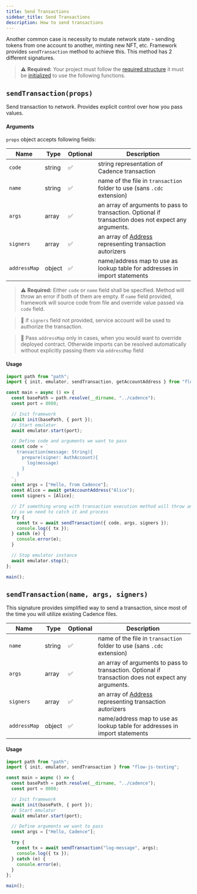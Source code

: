 ```yaml
---
title: Send Transactions
sidebar_title: Send Transactions
description: How to send transactions
---
```


Another common case is necessity to mutate network state - sending tokens from one account to another, minting new
NFT, etc. Framework provides `sendTransaction` method to achieve this. This method has 2 different signatures.

> ⚠️ **Required:** Your project must follow the [required structure](https://docs.onflow.org/flow-js-testing/structure) it must be [initialized](https://docs.onflow.org/flow-js-testing/init) to use the following functions.

## `sendTransaction(props)`

Send transaction to network.
Provides explicit control over how you pass values.

#### Arguments

`props` object accepts following fields:

| Name         | Type   | Optional | Description                                                                                          |
| ------------ | ------ | -------- | ---------------------------------------------------------------------------------------------------- |
| `code`       | string | ✅       | string representation of Cadence transaction                                                         |
| `name`       | string | ✅       | name of the file in `transaction` folder to use (sans `.cdc` extension)                              |
| `args`       | array  | ✅       | an array of arguments to pass to transaction. Optional if transaction does not expect any arguments. |
| `signers`    | array  | ✅       | an array of [Address](#Address) representing transaction autorizers                                  |
| `addressMap` | object | ✅       | name/address map to use as lookup table for addresses in import statements                           |

> ⚠️ **Required:** Either `code` or `name` field shall be specified. Method will throw an error if both of them are empty.
> If `name` field provided, framework will source code from file and override value passed via `code` field.

> 📣 if `signers` field not provided, service account will be used to authorize the transaction.

> 📣 Pass `addressMap` only in cases, when you would want to override deployed contract. Otherwide
> imports can be resolved automatically without explicitly passing them via `addressMap` field

#### Usage

```javascript
import path from "path";
import { init, emulator, sendTransaction, getAccountAddress } from "flow-js-testing";

const main = async () => {
  const basePath = path.resolve(__dirname, "../cadence");
  const port = 8080;

  // Init framework
  await init(basePath, { port });
  // Start emulator
  await emulator.start(port);

  // Define code and arguments we want to pass
  const code = `
    transaction(message: String){
      prepare(signer: AuthAccount){
        log(message)
      }
    }
  `;
  const args = ["Hello, from Cadence"];
  const Alice = await getAccountAddress("Alice");
  const signers = [Alice];

  // If something wrong with transaction execution method will throw an error,
  // so we need to catch it and process
  try {
    const tx = await sendTransaction({ code, args, signers });
    console.log({ tx });
  } catch (e) {
    console.error(e);
  }

  // Stop emulator instance
  await emulator.stop();
};

main();
```

## `sendTransaction(name, args, signers)`

This signature provides simplified way to send a transaction, since most of the time you will utilize existing
Cadence files.

| Name         | Type   | Optional | Description                                                                                          |
| ------------ | ------ | -------- | ---------------------------------------------------------------------------------------------------- |
| `name`       | string | ✅       | name of the file in `transaction` folder to use (sans `.cdc` extension)                              |
| `args`       | array  | ✅       | an array of arguments to pass to transaction. Optional if transaction does not expect any arguments. |
| `signers`    | array  | ✅       | an array of [Address](#Address) representing transaction autorizers                                  |
| `addressMap` | object | ✅       | name/address map to use as lookup table for addresses in import statements                           |

#### Usage

```javascript
import path from "path";
import { init, emulator, sendTransaction } from "flow-js-testing";

const main = async () => {
  const basePath = path.resolve(__dirname, "../cadence");
  const port = 8080;

  // Init framework
  await init(basePath, { port });
  // Start emulator
  await emulator.start(port);

  // Define arguments we want to pass
  const args = ["Hello, Cadence"];

  try {
    const tx = await sendTransaction("log-message", args);
    console.log({ tx });
  } catch (e) {
    console.error(e);
  }
};

main();
```

